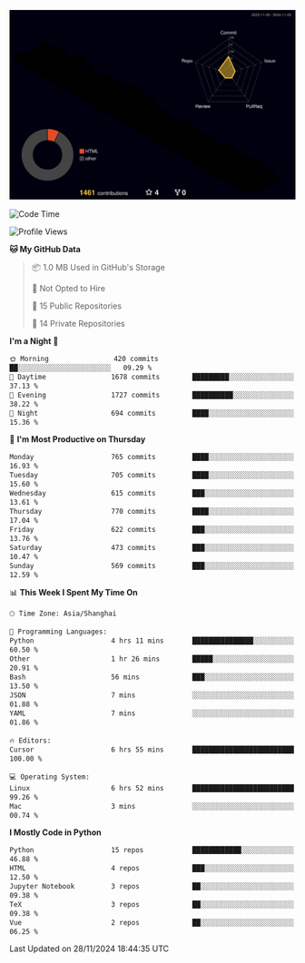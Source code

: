 <!--![](https://raw.githubusercontent.com/BorisYang326/BorisYang326/output/github-contribution-grid-snake-dark.svg) -->
![](./profile-3d-contrib/profile-night-rainbow.svg)
<!--START_SECTION:waka-->
![Code Time](http://img.shields.io/badge/Code%20Time-654%20hrs%2022%20mins-blue)

![Profile Views](http://img.shields.io/badge/Profile%20Views-0-blue)

**🐱 My GitHub Data** 

> 📦 1.0 MB Used in GitHub's Storage 
 > 
> 🚫 Not Opted to Hire
 > 
> 📜 15 Public Repositories 
 > 
> 🔑 14 Private Repositories 
 > 
**I'm a Night 🦉** 

```text
🌞 Morning                420 commits         ██░░░░░░░░░░░░░░░░░░░░░░░   09.29 % 
🌆 Daytime                1678 commits        █████████░░░░░░░░░░░░░░░░   37.13 % 
🌃 Evening                1727 commits        ██████████░░░░░░░░░░░░░░░   38.22 % 
🌙 Night                  694 commits         ████░░░░░░░░░░░░░░░░░░░░░   15.36 % 
```
📅 **I'm Most Productive on Thursday** 

```text
Monday                   765 commits         ████░░░░░░░░░░░░░░░░░░░░░   16.93 % 
Tuesday                  705 commits         ████░░░░░░░░░░░░░░░░░░░░░   15.60 % 
Wednesday                615 commits         ███░░░░░░░░░░░░░░░░░░░░░░   13.61 % 
Thursday                 770 commits         ████░░░░░░░░░░░░░░░░░░░░░   17.04 % 
Friday                   622 commits         ███░░░░░░░░░░░░░░░░░░░░░░   13.76 % 
Saturday                 473 commits         ███░░░░░░░░░░░░░░░░░░░░░░   10.47 % 
Sunday                   569 commits         ███░░░░░░░░░░░░░░░░░░░░░░   12.59 % 
```


📊 **This Week I Spent My Time On** 

```text
🕑︎ Time Zone: Asia/Shanghai

💬 Programming Languages: 
Python                   4 hrs 11 mins       ███████████████░░░░░░░░░░   60.50 % 
Other                    1 hr 26 mins        █████░░░░░░░░░░░░░░░░░░░░   20.91 % 
Bash                     56 mins             ███░░░░░░░░░░░░░░░░░░░░░░   13.50 % 
JSON                     7 mins              ░░░░░░░░░░░░░░░░░░░░░░░░░   01.88 % 
YAML                     7 mins              ░░░░░░░░░░░░░░░░░░░░░░░░░   01.86 % 

🔥 Editors: 
Cursor                   6 hrs 55 mins       █████████████████████████   100.00 % 

💻 Operating System: 
Linux                    6 hrs 52 mins       █████████████████████████   99.26 % 
Mac                      3 mins              ░░░░░░░░░░░░░░░░░░░░░░░░░   00.74 % 
```

**I Mostly Code in Python** 

```text
Python                   15 repos            ████████████░░░░░░░░░░░░░   46.88 % 
HTML                     4 repos             ███░░░░░░░░░░░░░░░░░░░░░░   12.50 % 
Jupyter Notebook         3 repos             ██░░░░░░░░░░░░░░░░░░░░░░░   09.38 % 
TeX                      3 repos             ██░░░░░░░░░░░░░░░░░░░░░░░   09.38 % 
Vue                      2 repos             ██░░░░░░░░░░░░░░░░░░░░░░░   06.25 % 
```




 Last Updated on 28/11/2024 18:44:35 UTC
<!--END_SECTION:waka-->
